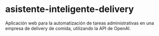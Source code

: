 # asistente-inteligente-delivery
Aplicación web para la automatización de tareas administrativas en una empresa de delivery de comida, utilizando la API de OpenAI.
